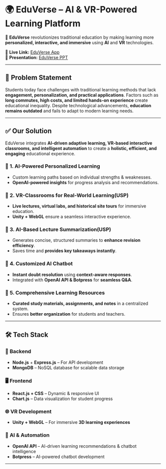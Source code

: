 # 🌍 EduVerse – AI & VR-Powered Learning Platform  

🚀 **EduVerse** revolutionizes traditional education by making learning more **personalized, interactive, and immersive** using **AI** and **VR** technologies.  

🔗 **Live Link:** [EduVerse App](https://eduverse-iaavc5w99-tanya-agrawals-projects.vercel.app/)  
📄 **Presentation:** [EduVerse PPT](https://www.canva.com/design/DAGfFZELJnk/Hne1OtqFt08t1nLSuGWHHQ/edit?utm_content=DAGfFZELJnk&utm_campaign=designshare&utm_medium=link2&utm_source=sharebutton)  

---

## 🚨 Problem Statement  
Students today face challenges with traditional learning methods that lack **engagement, personalization, and practical applications**. Factors such as **long commutes, high costs, and limited hands-on experience** create educational inequality. Despite technological advancements, **education remains outdated** and fails to adapt to modern learning needs.  

---

## ✅ Our Solution  
EduVerse integrates **AI-driven adaptive learning, VR-based interactive classrooms, and intelligent automation** to create a **holistic, efficient, and engaging** educational experience.  

### 🔹 **1. AI-Powered Personalized Learning**  
- Custom learning paths based on individual strengths & weaknesses.  
- **OpenAI-powered insights** for progress analysis and recommendations.  

### 🔹 **2. VR-Classrooms for Real-World Learning(USP)**  
- **Live lectures, virtual labs, and historical site tours** for immersive education.  
- **Unity + WebGL** ensure a seamless interactive experience.  

### 🔹 **3. AI-Based Lecture Summarization(USP)**  
- Generates concise, structured summaries to **enhance revision efficiency**.  
- Saves time and **provides key takeaways instantly**.  

### 🔹 **4. Customized AI Chatbot**  
- **Instant doubt resolution** using **context-aware responses**.  
- Integrated with **OpenAI API & Botpress** for **seamless Q&A**.  

### 🔹 **5. Comprehensive Learning Resources**  
- **Curated study materials, assignments, and notes** in a centralized system.  
- Ensures **better organization** for students and teachers.
  
---

## 🛠️ Tech Stack  

### 🔧 **Backend**  
- **Node.js** + **Express.js** – For API development  
- **MongoDB** – NoSQL database for scalable data storage  

### 🖥️ **Frontend**  
- **React.js + CSS** – Dynamic & responsive UI  
- **Chart.js** – Data visualization for student progress  

### 🌐 **VR Development**  
- **Unity + WebGL** – For immersive **3D learning experiences**  

### 🤖 **AI & Automation**  
- **OpenAI API** – AI-driven learning recommendations & chatbot intelligence  
- **Botpress** – AI-powered chatbot development  

---
